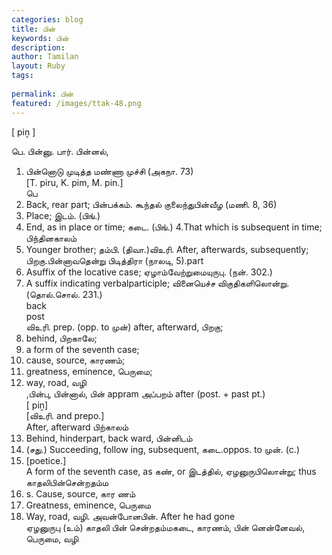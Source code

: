 ```yaml
---
categories: blog
title: பின்
keywords: பின்
description: 
author: Tamilan
layout: Ruby
tags: 
 
permalink: பின்
featured: /images/ttak-48.png
---
```

  
[ piṉ ]  
  
பெ. பின்னு. பார். பின்னல்,  
1. பின்னொடு முடித்த மண்ணா முச்சி (அகநா. 73)  
[T. piru, K. pim, M. pin.]  
பெ  
1. Back, rear part; பின்பக்கம். கூந்தல் குலைந்துபின்வீழ (மணி. 8, 36)  
2. Place; இடம். (பிங்.)  
3. End, as in place or time; கடை. (பிங்.) 4.That which is subsequent in time; பிந்தினகாலம்  
5. Younger brother; தம்பி. (திவா.)விஉரி. After, afterwards, subsequently; பிறகு.பின்னாவதென்று பிடித்திரா (நாலடி, 5).part  
1. Asuffix of the locative case; ஏழாம்வேற்றுமையுருபு. (நன். 302.)  
2. A suffix indicating verbalparticiple; வினையெச்ச விகுதிகளிலொன்று. (தொல்.சொல். 231.)  
back  
post  
விஉரி. prep. (opp. to முன்) after, afterward, பிறகு;  
2. behind, பிறகாலே;  
3. a form of the seventh case;  
4. cause, source, காரணம்;  
5. greatness, eminence, பெருமை;  
6. way, road, வழி  
,பின்பு, பின்னால், பின் appram அப்பறம் after (post. + past pt.)  
[ piṉ]  
[விஉரி. and prepo.]  
After, afterward பிற்காலம்  
2. Behind, hinderpart, back ward, பின்னிடம்  
3. (சது.) Succeeding, follow ing, subsequent, கடை.oppos. to முன். (c.)  
4. [poetice.]  
A form of the seventh case, as கண், or இடத்தில், ஏழனுருபிலொன்று; thus காதலிபின்சென்றதம்ம  
5. s. Cause, source, கார ணம்  
6. Greatness, eminence, பெருமை  
7. Way, road, வழி. அவன்போனபின். After he had gone  
ஏழனுருபு (உம்) காதலி பின் சென்றதம்மகடை, காரணம், பின் னென்னேவல், பெருமை, வழி